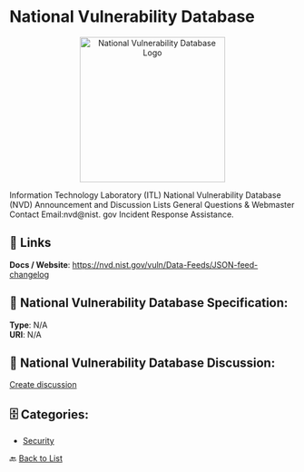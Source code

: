# National Vulnerability Database
<p align="center">
    <img width="256" src="https://raw.githubusercontent.com/apis-list/apis-list/main/apis/national-vulnerability-database/logo_256x256.png" alt="National Vulnerability Database Logo"/>
</p>

Information Technology Laboratory (ITL) National Vulnerability Database (NVD) Announcement and Discussion Lists General Questions & Webmaster Contact Email:nvd@nist. gov Incident Response Assistance.

##  🔗 Links
**Docs / Website**: https://nvd.nist.gov/vuln/Data-Feeds/JSON-feed-changelog

## 🧬 National Vulnerability Database Specification:
**Type**: N/A  
**URI**: N/A

## 💬 National Vulnerability Database Discussion:
[Create discussion](https://github.com/apis-list/apis-list/discussions/new)

## 🗄️ Categories:
- [Security](https://github.com/apis-list/apis-list#security-)




🔙 [Back to List](https://github.com/apis-list/apis-list)
